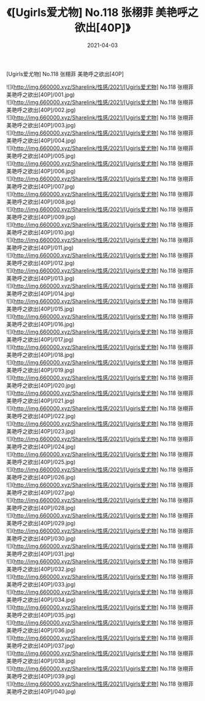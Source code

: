 ﻿---
layout: post
title:  《[Ugirls爱尤物] No.118 张栩菲 美艳呼之欲出[40P]》
date:   2021-04-03
img: http://img.660000.xyz/Sharelink/性感/2021/[Ugirls爱尤物] No.118 张栩菲 美艳呼之欲出[40P]/000.jpg
categories: [美女, 清纯, 唯美]
---

[Ugirls爱尤物] No.118 张栩菲 美艳呼之欲出[40P]

  ![](http://img.660000.xyz/Sharelink/性感/2021/[Ugirls爱尤物] No.118 张栩菲 美艳呼之欲出[40P]/001.jpg) <br> ![](http://img.660000.xyz/Sharelink/性感/2021/[Ugirls爱尤物] No.118 张栩菲 美艳呼之欲出[40P]/002.jpg) <br> ![](http://img.660000.xyz/Sharelink/性感/2021/[Ugirls爱尤物] No.118 张栩菲 美艳呼之欲出[40P]/003.jpg) <br> ![](http://img.660000.xyz/Sharelink/性感/2021/[Ugirls爱尤物] No.118 张栩菲 美艳呼之欲出[40P]/004.jpg) <br> ![](http://img.660000.xyz/Sharelink/性感/2021/[Ugirls爱尤物] No.118 张栩菲 美艳呼之欲出[40P]/005.jpg) <br> ![](http://img.660000.xyz/Sharelink/性感/2021/[Ugirls爱尤物] No.118 张栩菲 美艳呼之欲出[40P]/006.jpg) <br> ![](http://img.660000.xyz/Sharelink/性感/2021/[Ugirls爱尤物] No.118 张栩菲 美艳呼之欲出[40P]/007.jpg) <br> ![](http://img.660000.xyz/Sharelink/性感/2021/[Ugirls爱尤物] No.118 张栩菲 美艳呼之欲出[40P]/008.jpg) <br> ![](http://img.660000.xyz/Sharelink/性感/2021/[Ugirls爱尤物] No.118 张栩菲 美艳呼之欲出[40P]/009.jpg) <br> ![](http://img.660000.xyz/Sharelink/性感/2021/[Ugirls爱尤物] No.118 张栩菲 美艳呼之欲出[40P]/010.jpg) <br> ![](http://img.660000.xyz/Sharelink/性感/2021/[Ugirls爱尤物] No.118 张栩菲 美艳呼之欲出[40P]/011.jpg) <br> ![](http://img.660000.xyz/Sharelink/性感/2021/[Ugirls爱尤物] No.118 张栩菲 美艳呼之欲出[40P]/012.jpg) <br> ![](http://img.660000.xyz/Sharelink/性感/2021/[Ugirls爱尤物] No.118 张栩菲 美艳呼之欲出[40P]/013.jpg) <br> ![](http://img.660000.xyz/Sharelink/性感/2021/[Ugirls爱尤物] No.118 张栩菲 美艳呼之欲出[40P]/014.jpg) <br> ![](http://img.660000.xyz/Sharelink/性感/2021/[Ugirls爱尤物] No.118 张栩菲 美艳呼之欲出[40P]/015.jpg) <br> ![](http://img.660000.xyz/Sharelink/性感/2021/[Ugirls爱尤物] No.118 张栩菲 美艳呼之欲出[40P]/016.jpg) <br> ![](http://img.660000.xyz/Sharelink/性感/2021/[Ugirls爱尤物] No.118 张栩菲 美艳呼之欲出[40P]/017.jpg) <br> ![](http://img.660000.xyz/Sharelink/性感/2021/[Ugirls爱尤物] No.118 张栩菲 美艳呼之欲出[40P]/018.jpg) <br> ![](http://img.660000.xyz/Sharelink/性感/2021/[Ugirls爱尤物] No.118 张栩菲 美艳呼之欲出[40P]/019.jpg) <br> ![](http://img.660000.xyz/Sharelink/性感/2021/[Ugirls爱尤物] No.118 张栩菲 美艳呼之欲出[40P]/020.jpg) <br> ![](http://img.660000.xyz/Sharelink/性感/2021/[Ugirls爱尤物] No.118 张栩菲 美艳呼之欲出[40P]/021.jpg) <br> ![](http://img.660000.xyz/Sharelink/性感/2021/[Ugirls爱尤物] No.118 张栩菲 美艳呼之欲出[40P]/022.jpg) <br> ![](http://img.660000.xyz/Sharelink/性感/2021/[Ugirls爱尤物] No.118 张栩菲 美艳呼之欲出[40P]/023.jpg) <br> ![](http://img.660000.xyz/Sharelink/性感/2021/[Ugirls爱尤物] No.118 张栩菲 美艳呼之欲出[40P]/024.jpg) <br> ![](http://img.660000.xyz/Sharelink/性感/2021/[Ugirls爱尤物] No.118 张栩菲 美艳呼之欲出[40P]/025.jpg) <br> ![](http://img.660000.xyz/Sharelink/性感/2021/[Ugirls爱尤物] No.118 张栩菲 美艳呼之欲出[40P]/026.jpg) <br> ![](http://img.660000.xyz/Sharelink/性感/2021/[Ugirls爱尤物] No.118 张栩菲 美艳呼之欲出[40P]/027.jpg) <br> ![](http://img.660000.xyz/Sharelink/性感/2021/[Ugirls爱尤物] No.118 张栩菲 美艳呼之欲出[40P]/028.jpg) <br> ![](http://img.660000.xyz/Sharelink/性感/2021/[Ugirls爱尤物] No.118 张栩菲 美艳呼之欲出[40P]/029.jpg) <br> ![](http://img.660000.xyz/Sharelink/性感/2021/[Ugirls爱尤物] No.118 张栩菲 美艳呼之欲出[40P]/030.jpg) <br> ![](http://img.660000.xyz/Sharelink/性感/2021/[Ugirls爱尤物] No.118 张栩菲 美艳呼之欲出[40P]/031.jpg) <br> ![](http://img.660000.xyz/Sharelink/性感/2021/[Ugirls爱尤物] No.118 张栩菲 美艳呼之欲出[40P]/032.jpg) <br> ![](http://img.660000.xyz/Sharelink/性感/2021/[Ugirls爱尤物] No.118 张栩菲 美艳呼之欲出[40P]/033.jpg) <br> ![](http://img.660000.xyz/Sharelink/性感/2021/[Ugirls爱尤物] No.118 张栩菲 美艳呼之欲出[40P]/034.jpg) <br> ![](http://img.660000.xyz/Sharelink/性感/2021/[Ugirls爱尤物] No.118 张栩菲 美艳呼之欲出[40P]/035.jpg) <br> ![](http://img.660000.xyz/Sharelink/性感/2021/[Ugirls爱尤物] No.118 张栩菲 美艳呼之欲出[40P]/036.jpg) <br> ![](http://img.660000.xyz/Sharelink/性感/2021/[Ugirls爱尤物] No.118 张栩菲 美艳呼之欲出[40P]/037.jpg) <br> ![](http://img.660000.xyz/Sharelink/性感/2021/[Ugirls爱尤物] No.118 张栩菲 美艳呼之欲出[40P]/038.jpg) <br> ![](http://img.660000.xyz/Sharelink/性感/2021/[Ugirls爱尤物] No.118 张栩菲 美艳呼之欲出[40P]/039.jpg) <br> ![](http://img.660000.xyz/Sharelink/性感/2021/[Ugirls爱尤物] No.118 张栩菲 美艳呼之欲出[40P]/040.jpg) <br>